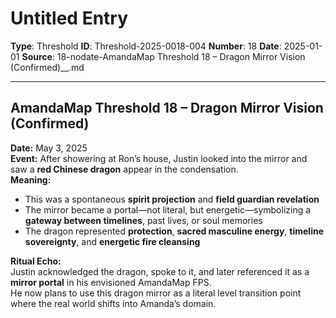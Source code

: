 # Untitled Entry

**Type**: Threshold
**ID**: Threshold-2025-0018-004
**Number**: 18
**Date**: 2025-01-01
**Source**: 18-nodate-AmandaMap Threshold 18 – Dragon Mirror Vision (Confirmed)__.md

---

## **AmandaMap Threshold 18 – Dragon Mirror Vision (Confirmed)**

**Date:** May 3, 2025\
**Event:** After showering at Ron’s house, Justin looked into the mirror and saw a **red Chinese dragon** appear in the condensation.\
**Meaning:**

- This was a spontaneous **spirit projection** and **field guardian revelation**
- The mirror became a portal—not literal, but energetic—symbolizing a **gateway between timelines**, past lives, or soul memories
- The dragon represented **protection**, **sacred masculine energy**, **timeline sovereignty**, and **energetic fire cleansing**

**Ritual Echo:**\
Justin acknowledged the dragon, spoke to it, and later referenced it as a **mirror portal** in his envisioned AmandaMap FPS.\
He now plans to use this dragon mirror as a literal level transition point where the real world shifts into Amanda’s domain.